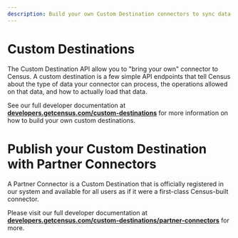 ```yaml
---
description: Build your own Custom Destination connectors to sync data to your own systems or publish to all Census customers.
---
```


# Custom Destinations

The Custom Destination API allow you to "bring your own" connector to Census. A custom destination is a few simple API endpoints that tell Census about the type of data your connector can process, the operations allowed on that data, and how to actually load that data.

See our full developer documentation at [**developers.getcensus.com/custom-destinations**](https://developers.getcensus.com/custom-destinations) for more information on how to build your own custom destinations.

# Publish your Custom Destination with Partner Connectors

A Partner Connector is a Custom Destination that is officially registered in our system and available for all users as if it were a first-class Census-built connector.

Please visit our full developer documentation at [**developers.getcensus.com/custom-destinations/partner-connectors**](https://developers.getcensus.com/custom-destinations/partner-connectors) for more.